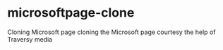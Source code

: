# microsoftpage-clone
Cloning Microsoft page
cloning the Microsoft page courtesy the help of Traversy media
